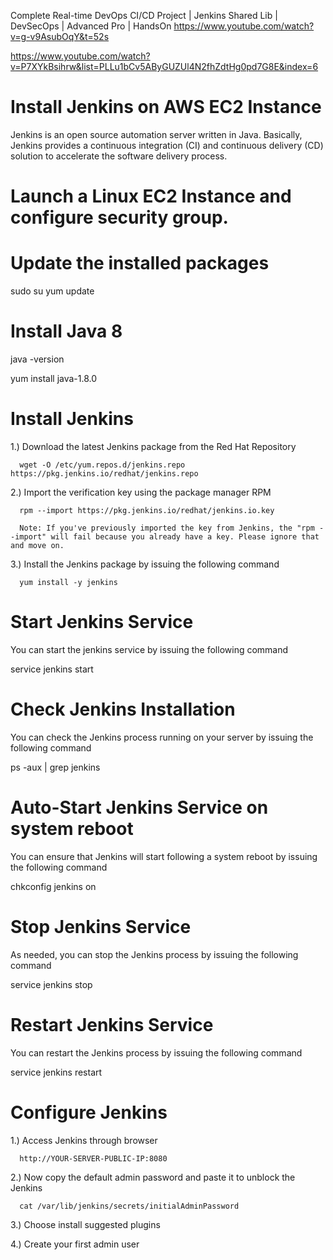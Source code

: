Complete Real-time DevOps CI/CD Project | Jenkins Shared Lib | DevSecOps | Advanced Pro |  HandsOn 
https://www.youtube.com/watch?v=g-v9AsubOqY&t=52s

https://www.youtube.com/watch?v=P7XYkBsihrw&list=PLLu1bCv5AByGUZUl4N2fhZdtHg0pd7G8E&index=6


# Install Jenkins on AWS EC2 Instance
  Jenkins is an open source automation server written in Java. Basically, Jenkins provides a continuous integration (CI) and continuous delivery (CD) solution to accelerate the software delivery process.

# Launch a Linux EC2 Instance and configure security group.

# Update the installed packages
  sudo su yum update

# Install Java 8
  java -version

  yum install java-1.8.0

# Install Jenkins
  1.) Download the latest Jenkins package from the Red Hat Repository
 
      wget -O /etc/yum.repos.d/jenkins.repo https://pkg.jenkins.io/redhat/jenkins.repo

  2.) Import the verification key using the package manager RPM

      rpm --import https://pkg.jenkins.io/redhat/jenkins.io.key

      Note: If you've previously imported the key from Jenkins, the "rpm --import" will fail because you already have a key. Please ignore that and move on.

  3.) Install the Jenkins package by issuing the following command

      yum install -y jenkins

# Start Jenkins Service
  You can start the jenkins service by issuing the following command

  service jenkins start

# Check Jenkins Installation
  You can check the Jenkins process running on your server by issuing the following command

  ps -aux | grep jenkins

# Auto-Start Jenkins Service on system reboot
  You can ensure that Jenkins will start following a system reboot by issuing the following command

  chkconfig jenkins on

# Stop Jenkins Service
  As needed, you can stop the Jenkins process by issuing the following command

  service jenkins stop

# Restart Jenkins Service
  You can restart the Jenkins process by issuing the following command
  
  service jenkins restart

# Configure Jenkins
  1.) Access Jenkins through browser

      http://YOUR-SERVER-PUBLIC-IP:8080

  2.) Now copy the default admin password and paste it to unblock the Jenkins

      cat /var/lib/jenkins/secrets/initialAdminPassword

  3.) Choose install suggested plugins  

  4.) Create your first admin user